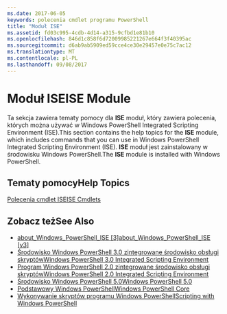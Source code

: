 ```yaml
---
ms.date: 2017-06-05
keywords: polecenia cmdlet programu PowerShell
title: "Moduł ISE"
ms.assetid: fd03c995-4cdb-4d14-a315-9cfbd1e81b10
ms.openlocfilehash: 846d1c858f6d72009985221267e664f3f40395ac
ms.sourcegitcommit: d6ab9ab5909ed59cce4ce30e29457e0e75c7ac12
ms.translationtype: MT
ms.contentlocale: pl-PL
ms.lasthandoff: 09/08/2017
---
```

# <a name="ise-module"></a><span data-ttu-id="11ea8-103">Moduł ISE</span><span class="sxs-lookup"><span data-stu-id="11ea8-103">ISE Module</span></span>
<span data-ttu-id="11ea8-104">Ta sekcja zawiera tematy pomocy dla **ISE** moduł, który zawiera polecenia, których można używać w Windows PowerShell Integrated Scripting Environment (ISE).</span><span class="sxs-lookup"><span data-stu-id="11ea8-104">This section contains the help topics for the **ISE** module, which includes commands that you can use in Windows PowerShell Integrated Scripting Environment (ISE).</span></span> <span data-ttu-id="11ea8-105">**ISE** moduł jest zainstalowany w środowisku Windows PowerShell.</span><span class="sxs-lookup"><span data-stu-id="11ea8-105">The **ISE** module is installed with Windows PowerShell.</span></span>

## <a name="help-topics"></a><span data-ttu-id="11ea8-106">Tematy pomocy</span><span class="sxs-lookup"><span data-stu-id="11ea8-106">Help Topics</span></span>
[<span data-ttu-id="11ea8-107">Polecenia cmdlet ISE</span><span class="sxs-lookup"><span data-stu-id="11ea8-107">ISE Cmdlets</span></span>](http://go.microsoft.com/fwlink/?LinkID=254686)

## <a name="see-also"></a><span data-ttu-id="11ea8-108">Zobacz też</span><span class="sxs-lookup"><span data-stu-id="11ea8-108">See Also</span></span>
- <span data-ttu-id="11ea8-109">[about_Windows_PowerShell_ISE [3]](https://technet.microsoft.com/en-us/library/dfa54d47-60c6-4fff-8197-c747e8d411bb)</span><span class="sxs-lookup"><span data-stu-id="11ea8-109">[about_Windows_PowerShell_ISE [v3]](https://technet.microsoft.com/en-us/library/dfa54d47-60c6-4fff-8197-c747e8d411bb)</span></span>
- [<span data-ttu-id="11ea8-110">Środowisko Windows PowerShell 3.0 zintegrowane środowisko obsługi skryptów</span><span class="sxs-lookup"><span data-stu-id="11ea8-110">Windows PowerShell 3.0 Integrated Scripting Environment</span></span>](http://go.microsoft.com/fwlink/?LinkId=254681)
- [<span data-ttu-id="11ea8-111">Program Windows PowerShell 2.0 zintegrowane środowisko obsługi skryptów</span><span class="sxs-lookup"><span data-stu-id="11ea8-111">Windows PowerShell 2.0 Integrated Scripting Environment</span></span>](http://go.microsoft.com/fwlink/?LinkID=238569)
- [<span data-ttu-id="11ea8-112">Środowisko Windows PowerShell 5.0</span><span class="sxs-lookup"><span data-stu-id="11ea8-112">Windows PowerShell 5.0</span></span>](../../whats-new/What-s-New-in-Windows-PowerShell-50.md)
- [<span data-ttu-id="11ea8-113">Podstawowy Windows PowerShell</span><span class="sxs-lookup"><span data-stu-id="11ea8-113">Windows PowerShell Core</span></span>](https://technet.microsoft.com/en-us/library/4b75f1e4-f327-48f3-92ab-bf5435094d41)
- [<span data-ttu-id="11ea8-114">Wykonywanie skryptów programu Windows PowerShell</span><span class="sxs-lookup"><span data-stu-id="11ea8-114">Scripting with Windows PowerShell</span></span>](../../getting-started/fundamental/Scripting-with-Windows-PowerShell.md)


